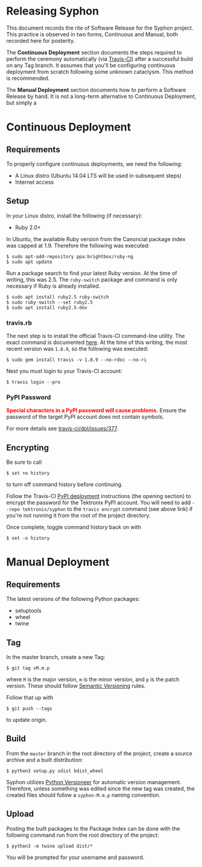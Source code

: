 # Releasing Syphon

This document records the rite of Software Release for the Syphon project. This practice is observed in two forms, Continuous and Manual, both recorded here for posterity.

The **Continuous Deployment** section documents the steps required to perform the ceremony automatically (via [Travis-CI](https://travis-ci.com/tektronix/syphon)) after a successful build on any Tag branch. It assumes that you'll be configuring continuous deployment from scratch following some unknown cataclysm. This method is recommended.

The **Manual Deployment** section documents how to perform a Software Release by hand. It is not a long-term alternative to Continuous Deployment, but simply a 


# Continuous Deployment


## Requirements

To properly configure continuous deployments, we need the following:

* A Linux distro (Ubuntu 14.04 LTS will be used in subsequent steps)
* Internet access


## Setup

In your Linux distro, install the following (if necessary):

* Ruby 2.0+

In Ubuntu, the available Ruby version from the Canoncial package index was capped at 1.9. Therefore the following was executed:

```
$ sudo apt-add-repository ppa:brightbox/ruby-ng
$ sudo apt update
```

Run a package search to find your latest Ruby version. At the time of writing, this was 2.5. The `ruby-switch` package and command is only necessary if Ruby is already installed.

```
$ sudo apt install ruby2.5 ruby-switch
$ sudo ruby-switch --set ruby2.5
$ sudo apt install ruby2.5-dev
```

### travis.rb

The next step is to install the official Travis-CI command-line utility. The exact command is documented [here](https://github.com/travis-ci/travis.rb#installation). At the time of this writing, the most recent version was `1.8.9`, so the following was executed:

```
$ sudo gem install travis -v 1.8.9 --no-rdoc --no-ri
```

Next you must login to your Travis-CI account:

```
$ travis login --pro
```

### PyPI Password

<span style="color:red"><b>Special characters in a PyPI password will cause problems.</b></span> Ensure the password of the target PyPI account does not contain symbols.

For more details see [travis-ci/dpl/issues/377](https://github.com/travis-ci/dpl/issues/377).

## Encrypting

Be sure to call

```
$ set +o history
```
to turn off command history before continuing.

Follow the Travis-CI [PyPI deployment](https://docs.travis-ci.com/user/deployment/pypi/) instructions (the opening section) to encrypt the password for the Tektronix PyPI account. You will need to add `--repo tektronix/syphon` to the `travis encrypt` command (see above link) if you're not running it from the root of the project directory.

Once complete, toggle command history back on with

```
$ set -o history
```


# Manual Deployment


## Requirements

The latest versions of the following Python packages:

* setuptools
* wheel
* twine


## Tag

In the master branch, create a new Tag:

```
$ git tag vM.m.p
```
where `M` is the major version, `m` is the minor version, and `p` is the patch version. These should follow [Semantic Versioning](https://semver.org/) rules.

Follow that up with

```
$ git push --tags
```
to update origin.


## Build

From the `master` branch in the root directory of the project, create a source archive and a built distribution:

```
$ python3 setup.py sdist bdist_wheel
```

Syphon utilizes [Python Versioneer](https://github.com/warner/python-versioneer) for automatic version management. Therefore, unless something was edited since the new tag was created, the created files should follow a `syphon-M.m.p` naming convention.


## Upload

Posting the built packages to the Package Index can be done with the following command run from the root directory of the project:

```
$ python3 -m twine upload dist/*
```

You will be prompted for your username and password.
